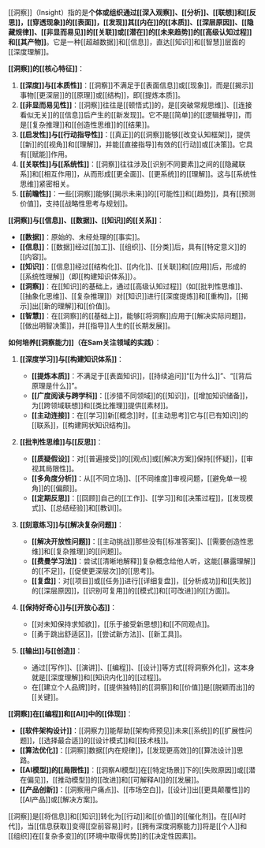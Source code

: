 [[洞察]]（Insight）指的是**个体或组织通过[[深入观察]]、[[分析]]、[[联想]]和[[反思]]，[[穿透现象]]的[[表面]]，[[发现]]其[[内在]]的[[本质]]、[[深层原因]]、[[隐藏规律]]、[[非显而易见]]的[[关联]]或[[潜在]]的[[未来趋势]]的[[高级认知过程]]和[[其产物]]**。它是一种[[超越数据]]和[[信息]]，直达[[知识]]和[[智慧]]层面的[[深度理解]]。

**[[洞察]]的[[核心特征]]**：

1.  **[[深度]]与[[本质性]]**：[[洞察]]不满足于[[表面信息]]或[[现象]]，而是[[揭示]]事物[[更深层]]的[[原理]]或[[结构]]，即[[提炼本质]]。
2.  **[[非显而易见性]]**：[[洞察]]往往是[[顿悟式]]的，是[[突破常规思维]]、[[连接看似无关]]的[[信息]]后产生的[[新发现]]。它不是[[简单]]的[[逻辑推导]]，而是[[复杂推理]]和[[创造性思维]]的[[结果]]。
3.  **[[启发性]]与[[行动指导性]]**：[[真正]]的[[洞察]]能够[[改变认知框架]]，提供[[新]]的[[视角]]和[[理解]]，并能[[直接指导]]有效的[[行动]]或[[决策]]。它具有[[赋能]]作用。
4.  **[[关联性]]与[[系统性]]**：[[洞察]]往往涉及[[识别不同要素]]之间的[[隐藏联系]]和[[相互作用]]，从而形成[[更全面]]、[[更系统]]的[[理解]]。这与[[系统性思维]]紧密相关。
5.  **[[前瞻性]]**：一些[[洞察]]能够[[揭示未来]]的[[可能性]]和[[趋势]]，具有[[预测价值]]，支持[[战略性思考与规划]]。

**[[洞察]]与[[信息]]、[[数据]]、[[知识]]的[[关系]]**：

*   **[[数据]]**：原始的、未经处理的[[事实]]。
*   **[[信息]]**：[[数据]]经过[[加工]]、[[组织]]、[[分类]]后，具有[[特定意义]]的[[内容]]。
*   **[[知识]]**：[[信息]]经过[[结构化]]、[[内化]]、[[关联]]和[[应用]]后，形成的[[系统性理解]]（即[[构建知识体系]]）。
*   **[[洞察]]**：在[[知识]]的基础上，通过[[高级认知过程]]（如[[批判性思维]]、[[抽象化思维]]、[[复杂推理]]）对[[知识]]进行[[深度提炼]]和[[重构]]，[[揭示]]出[[新的理解]]和[[价值]]。
*   **[[智慧]]**：在[[洞察]]的[[基础上]]，能够[[将洞察]]应用于[[解决实际问题]]，[[做出明智决策]]，并[[指导]]人生的[[长期发展]]。

**如何培养[[洞察能力]]（在Sam关注领域的实践）**：

1.  **[[深度学习]]与[[构建知识体系]]**：
    *   **[[提炼本质]]**：不满足于[[表面知识]]，[[持续追问]]“[[为什么]]”、“[[背后原理是什么]]”。
    *   **[[广度阅读与跨学科]]**：[[涉猎不同领域]]的[[知识]]，[[增加知识储备]]，为[[跨领域联想]]和[[类比推理]]提供[[素材]]。
    *   **[[主动连接]]**：在[[学习]]新[[概念]]时，[[主动思考]]它与[[已有知识]]的[[联系]]，[[构建网状知识结构]]。

2.  **[[批判性思维]]与[[反思]]**：
    *   **[[质疑假设]]**：对[[普遍接受]]的[[观点]]或[[解决方案]]保持[[怀疑]]，[[审视其局限性]]。
    *   **[[多角度分析]]**：从[[不同立场]]、[[不同维度]]审视问题，[[避免单一视角]]的[[偏颇]]。
    *   **[[定期反思]]**：[[回顾]]自己的[[工作]]、[[学习]]和[[决策过程]]，[[发现模式]]、[[总结经验]]和[[教训]]。

3.  **[[刻意练习]]与[[解决复杂问题]]**：
    *   **[[解决开放性问题]]**：[[主动挑战]]那些没有[[标准答案]]、[[需要创造性思维]]和[[复杂推理]]的[[问题]]。
    *   **[[费曼学习法]]**：尝试[[清晰地解释]]复杂概念给他人听，这能[[暴露理解]]的[[不足]]，[[促使更深层次]]的[[思考]]。
    *   **[[复盘]]**：对[[项目]]或[[任务]]进行[[详细复盘]]，[[分析成功]]和[[失败]]的[[深层原因]]，[[识别可复用]]的[[模式]]和[[可改进]]的[[方面]]。

4.  **[[保持好奇心]]与[[开放心态]]**：
    *   [[对未知保持求知欲]]，[[乐于接受新思想]]和[[不同观点]]。
    *   [[勇于跳出舒适区]]，[[尝试新方法]]、[[新工具]]。

5.  **[[输出]]与[[创造]]**：
    *   通过[[写作]]、[[演讲]]、[[编程]]、[[设计]]等方式[[将洞察外化]]，这本身就是[[深度理解]]和[[知识内化]]的[[过程]]。
    *   在[[建立个人品牌]]时，[[提供独特]]的[[洞察]]和[[价值]]是[[脱颖而出]]的[[关键]]。

**[[洞察]]在[[编程]]和[[AI]]中的[[体现]]**：

*   **[[软件架构设计]]**：[[洞察力]]能帮助[[架构师预见]]未来[[系统]]的[[扩展性问题]]，[[选择最合适]]的[[设计模式]]和[[技术栈]]。
*   **[[算法优化]]**：[[洞察]]数据[[内在规律]]，[[发现更高效]]的[[算法设计]]思路。
*   **[[AI模型]]的[[局限性]]**：[[洞察AI模型]]在[[特定场景]]下的[[失败原因]]或[[潜在偏见]]，[[推动模型]]的[[改进]]和[[可解释AI]]的[[发展]]。
*   **[[产品创新]]**：[[洞察用户痛点]]、[[市场空白]]，[[设计]]出[[更具颠覆性]]的[[AI产品]]或[[解决方案]]。

[[洞察]]是[[将信息]]和[[知识]]转化为[[行动]]和[[价值]]的[[催化剂]]。在[[AI时代]]，当[[信息获取]]变得[[空前容易]]时，[[拥有深度洞察能力]]将是[[个人]]和[[组织]]在[[复杂多变]]的[[环境中取得优势]]的[[决定性因素]]。